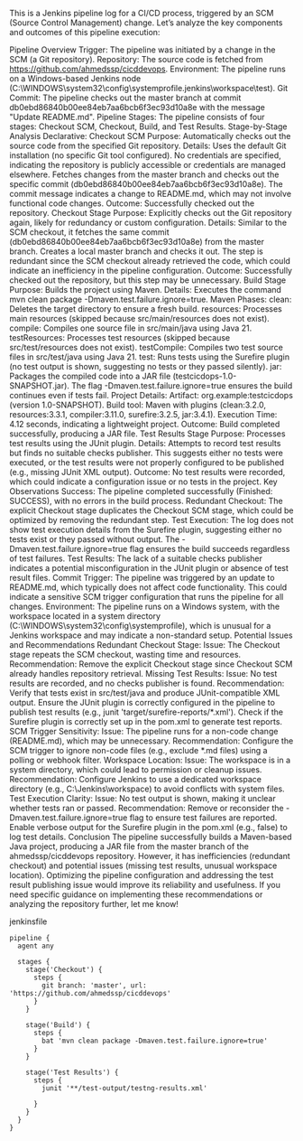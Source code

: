 This is a Jenkins pipeline log for a CI/CD process, triggered by an SCM (Source Control Management) change. Let’s analyze the key components and outcomes of this pipeline execution:

Pipeline Overview
Trigger: The pipeline was initiated by a change in the SCM (a Git repository).
Repository: The source code is fetched from https://github.com/ahmedssp/cicddevops.
Environment: The pipeline runs on a Windows-based Jenkins node (C:\WINDOWS\system32\config\systemprofile\.jenkins\workspace\test).
Git Commit: The pipeline checks out the master branch at commit db0ebd86840b00ee84eb7aa6bcb6f3ec93d10a8e with the message "Update README.md".
Pipeline Stages: The pipeline consists of four stages: Checkout SCM, Checkout, Build, and Test Results.
Stage-by-Stage Analysis
Declarative: Checkout SCM
Purpose: Automatically checks out the source code from the specified Git repository.
Details:
Uses the default Git installation (no specific Git tool configured).
No credentials are specified, indicating the repository is publicly accessible or credentials are managed elsewhere.
Fetches changes from the master branch and checks out the specific commit (db0ebd86840b00ee84eb7aa6bcb6f3ec93d10a8e).
The commit message indicates a change to README.md, which may not involve functional code changes.
Outcome: Successfully checked out the repository.
Checkout Stage
Purpose: Explicitly checks out the Git repository again, likely for redundancy or custom configuration.
Details:
Similar to the SCM checkout, it fetches the same commit (db0ebd86840b00ee84eb7aa6bcb6f3ec93d10a8e) from the master branch.
Creates a local master branch and checks it out.
The step is redundant since the SCM checkout already retrieved the code, which could indicate an inefficiency in the pipeline configuration.
Outcome: Successfully checked out the repository, but this step may be unnecessary.
Build Stage
Purpose: Builds the project using Maven.
Details:
Executes the command mvn clean package -Dmaven.test.failure.ignore=true.
Maven Phases:
clean: Deletes the target directory to ensure a fresh build.
resources: Processes main resources (skipped because src/main/resources does not exist).
compile: Compiles one source file in src/main/java using Java 21.
testResources: Processes test resources (skipped because src/test/resources does not exist).
testCompile: Compiles two test source files in src/test/java using Java 21.
test: Runs tests using the Surefire plugin (no test output is shown, suggesting no tests or they passed silently).
jar: Packages the compiled code into a JAR file (testcicdops-1.0-SNAPSHOT.jar).
The flag -Dmaven.test.failure.ignore=true ensures the build continues even if tests fail.
Project Details:
Artifact: org.example:testcicdops (version 1.0-SNAPSHOT).
Build tool: Maven with plugins (clean:3.2.0, resources:3.3.1, compiler:3.11.0, surefire:3.2.5, jar:3.4.1).
Execution Time: 4.12 seconds, indicating a lightweight project.
Outcome: Build completed successfully, producing a JAR file.
Test Results Stage
Purpose: Processes test results using the JUnit plugin.
Details:
Attempts to record test results but finds no suitable checks publisher.
This suggests either no tests were executed, or the test results were not properly configured to be published (e.g., missing JUnit XML output).
Outcome: No test results were recorded, which could indicate a configuration issue or no tests in the project.
Key Observations
Success: The pipeline completed successfully (Finished: SUCCESS), with no errors in the build process.
Redundant Checkout: The explicit Checkout stage duplicates the Checkout SCM stage, which could be optimized by removing the redundant step.
Test Execution: The log does not show test execution details from the Surefire plugin, suggesting either no tests exist or they passed without output. The -Dmaven.test.failure.ignore=true flag ensures the build succeeds regardless of test failures.
Test Results: The lack of a suitable checks publisher indicates a potential misconfiguration in the JUnit plugin or absence of test result files.
Commit Trigger: The pipeline was triggered by an update to README.md, which typically does not affect code functionality. This could indicate a sensitive SCM trigger configuration that runs the pipeline for all changes.
Environment: The pipeline runs on a Windows system, with the workspace located in a system directory (C:\WINDOWS\system32\config\systemprofile), which is unusual for a Jenkins workspace and may indicate a non-standard setup.
Potential Issues and Recommendations
Redundant Checkout Stage:
Issue: The Checkout stage repeats the SCM checkout, wasting time and resources.
Recommendation: Remove the explicit Checkout stage since Checkout SCM already handles repository retrieval.
Missing Test Results:
Issue: No test results are recorded, and no checks publisher is found.
Recommendation:
Verify that tests exist in src/test/java and produce JUnit-compatible XML output.
Ensure the JUnit plugin is correctly configured in the pipeline to publish test results (e.g., junit 'target/surefire-reports/*.xml').
Check if the Surefire plugin is correctly set up in the pom.xml to generate test reports.
SCM Trigger Sensitivity:
Issue: The pipeline runs for a non-code change (README.md), which may be unnecessary.
Recommendation: Configure the SCM trigger to ignore non-code files (e.g., exclude *.md files) using a polling or webhook filter.
Workspace Location:
Issue: The workspace is in a system directory, which could lead to permission or cleanup issues.
Recommendation: Configure Jenkins to use a dedicated workspace directory (e.g., C:\Jenkins\workspace) to avoid conflicts with system files.
Test Execution Clarity:
Issue: No test output is shown, making it unclear whether tests ran or passed.
Recommendation: Remove or reconsider the -Dmaven.test.failure.ignore=true flag to ensure test failures are reported. Enable verbose output for the Surefire plugin in the pom.xml (e.g., <useFile>false</useFile>) to log test details.
Conclusion
The pipeline successfully builds a Maven-based Java project, producing a JAR file from the master branch of the ahmedssp/cicddevops repository. However, it has inefficiencies (redundant checkout) and potential issues (missing test results, unusual workspace location). Optimizing the pipeline configuration and addressing the test result publishing issue would improve its reliability and usefulness. If you need specific guidance on implementing these recommendations or analyzing the repository further, let me know!


jenkinsfile
```
pipeline {
  agent any

  stages {
    stage('Checkout') {
      steps {
        git branch: 'master', url: 'https://github.com/ahmedssp/cicddevops'
      }
    }

    stage('Build') {
      steps {
        bat 'mvn clean package -Dmaven.test.failure.ignore=true'
      }
    }

    stage('Test Results') {
      steps {
        junit '**/test-output/testng-results.xml'

      }
    }
  }
}

```
